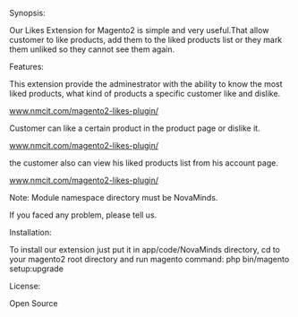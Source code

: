 Synopsis:

Our Likes Extension for Magento2 is simple and very useful.That allow customer to like products, 
add them to the liked products list or they mark them unliked so they cannot see them again. 

Features:

This extension provide the adminestrator with the ability to know the most liked products,
what kind of products a specific customer like and dislike.

www.nmcit.com/magento2-likes-plugin/

Customer can like a certain product in the product page or dislike it.

www.nmcit.com/magento2-likes-plugin/

the customer also can view his liked products list from his account page.

www.nmcit.com/magento2-likes-plugin/


Note:
Module namespace directory must be NovaMinds.

If you faced any problem, please tell us.

Installation:

To install our extension just put it in app/code/NovaMinds directory, 
cd to your magento2 root directory and run magento command: 
php bin/magento setup:upgrade

License:

Open Source


